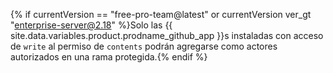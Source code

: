 {% if currentVersion == "free-pro-team@latest" or currentVersion ver_gt "enterprise-server@2.18" %}Solo las {{ site.data.variables.product.prodname_github_app }}s instaladas con acceso de `write` al permiso de `contents` podrán agregarse como actores autorizados en una rama protegida.{% endif %}
